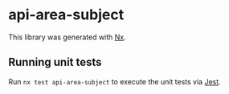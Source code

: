 # api-area-subject

This library was generated with [Nx](https://nx.dev).

## Running unit tests

Run `nx test api-area-subject` to execute the unit tests via [Jest](https://jestjs.io).
